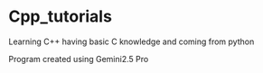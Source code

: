 # Cpp_tutorials
Learning C++ having basic C knowledge and coming from python

Program created using Gemini2.5 Pro
